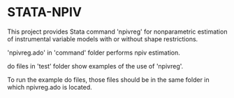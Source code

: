 # STATA-NPIV
This project provides Stata command 'npivreg' for nonparametric estimation of instrumental variable models with or without shape restrictions. 

'npivreg.ado' in 'command' folder performs npiv estimation.

do files in 'test' folder show examples of the use of 'npivreg'.

To run the example do files, those files should be in the same folder in which npivreg.ado is located.
